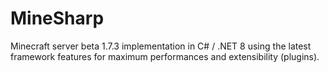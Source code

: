 # MineSharp

Minecraft server beta 1.7.3 implementation in C# / .NET 8 using the latest framework features for maximum performances and extensibility (plugins).